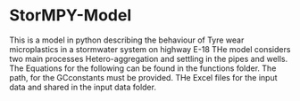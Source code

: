 # StorMPY-Model
This is a model in python describing the behaviour of Tyre wear microplastics in a stormwater system on highway E-18
THe model considers two main processes Hetero-aggregation and settling in the pipes and wells. The Equations for the following can be found in the functions folder. 
The path, for the GCconstants must be provided. 
THe Excel files for the input data and shared in the input data folder. 

